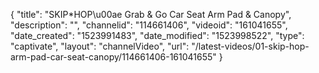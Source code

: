 {
    "title": "SKIP*HOP\u00ae Grab & Go Car Seat Arm Pad & Canopy",
    "description": "",
    "channelid": "114661406",
    "videoid": "161041655",
    "date_created": "1523991483",
    "date_modified": "1523998522",
    "type": "captivate",
    "layout": "channelVideo",
    "url": "\/latest-videos\/01-skip-hop-arm-pad-car-seat-canopy\/114661406-161041655"
}